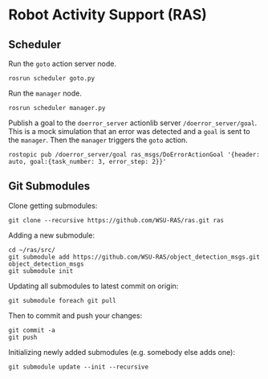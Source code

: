 # Robot Activity Support (RAS)

## Scheduler

Run the `goto` action server node.
```
rosrun scheduler goto.py
```

Run the `manager` node.
```
rosrun scheduler manager.py
```

Publish a goal to the `doerror_server` actionlib server `/doerror_server/goal`. This is a mock simulation that an error was detected and a `goal` is sent to the `manager`. Then the `manager` triggers the `goto` action.
```
rostopic pub /doerror_server/goal ras_msgs/DoErrorActionGoal '{header: auto, goal:{task_number: 3, error_step: 2}}'
```

## Git Submodules
Clone getting submodules:

    git clone --recursive https://github.com/WSU-RAS/ras.git ras

Adding a new submodule:

    cd ~/ras/src/
    git submodule add https://github.com/WSU-RAS/object_detection_msgs.git object_detection_msgs
    git submodule init

Updating all submodules to latest commit on origin:

    git submodule foreach git pull

Then to commit and push your changes:

    git commit -a
    git push

Initializing newly added submodules (e.g. somebody else adds one):

    git submodule update --init --recursive
